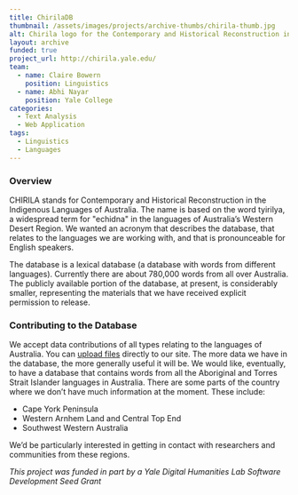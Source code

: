 ```yaml
---
title: ChirilaDB
thumbnail: /assets/images/projects/archive-thumbs/chirila-thumb.jpg
alt: Chirila logo for the Contemporary and Historical Reconstruction in the Indigenous Languages of Australia
layout: archive
funded: true
project_url: http://chirila.yale.edu/
team:
  - name: Claire Bowern
    position: Linguistics
  - name: Abhi Nayar
    position: Yale College
categories:
  - Text Analysis
  - Web Application
tags:
  - Linguistics
  - Languages
---
```


### Overview

CHIRILA stands for Contemporary and Historical Reconstruction in the Indigenous Languages of Australia. The name is based on the word tyirilya, a widespread term for "echidna" in the languages of Australia’s Western Desert Region. We wanted an acronym that describes the database, that relates to the languages we are working with, and that is pronounceable for English speakers.

The database is a lexical database (a database with words from different languages). Currently there are about 780,000 words from all over Australia. The publicly available portion of the database, at present, is considerably smaller, representing the materials that we have received explicit permission to release.

### Contributing to the Database

We accept data contributions of all types relating to the languages of Australia. You can <a href='http://www.pamanyungan.net/chirila/contribute-data-to-chirila/' target='_blank'>upload files</a> directly to our site. The more data we have in the database, the more generally useful it will be. We would like, eventually, to have a database that contains words from all the Aboriginal and Torres Strait Islander languages in Australia. There are some parts of the country where we don’t have much information at the moment. These include:

* Cape York Peninsula
* Western Arnhem Land and Central Top End
* Southwest Western Australia

We’d be particularly interested in getting in contact with researchers and communities from these regions.

*This project was funded in part by a Yale Digital Humanities Lab Software Development Seed Grant*